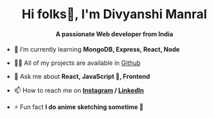 <img href="https://twitter.com/divya_m_03/header_photo" width="100%"/>
<h1 align="center">Hi folks👋, I'm Divyanshi Manral</h1>
<h4 align="center">A passionate Web developer from India</h4>

- 🌱 I’m currently learning **MongoDB, Express, React, Node**

- 👨‍💻 All of my projects are available in <a href="https://github.com/divyanshimanral">Github</a>

- 💬 Ask me about **React, JavaScript 🐛, Frontend**

- 📫 How to reach me on **<a href="https://www.instagram.com/im_d_ivy/">Instagram</a> / <a href="https://www.linkedin.com/in/divyanshi-manral/">LinkedIn</a> <br/>**

- ⚡ Fun fact **I do anime sketching sometime 🐣**

